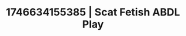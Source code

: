 ---
categories:
- Lustful narration
- AI lover POV
- AI-generated
- Deep intimacy
- Sensual slow talk
- Breath play
- ASMR
- Cosplay
image: /assets/images/1746634155385.jpg
layout: post
seo:
  description: Featured content with exclusive ABDL Play, Scat Fetish. HD images available.
  keywords: ABDL Play, Scat Fetish
  og_image: /assets/images/1746634155385.jpg
  schema_type: VisualArtwork
tags:
- '#1746634155385'
- ABDL Play
- Scat Fetish
title: 1746634155385 | Scat Fetish ABDL Play
---